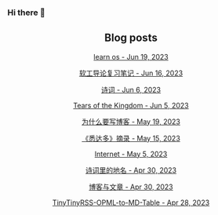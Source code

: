 ### Hi there 👋

<!--
**EuDs63/EuDs63** is a ✨ _special_ ✨ repository because its `README.md` (this file) appears on your GitHub profile.

Here are some ideas to get you started:

- 🔭 I’m currently working on ...
- 🌱 I’m currently learning ...
- 👯 I’m looking to collaborate on ...
- 🤔 I’m looking for help with ...
- 💬 Ask me about ...
- 📫 How to reach me: ...
- 😄 Pronouns: ...
- ⚡ Fun fact: ...
-->

<h2 align="center">Blog posts</h2>
<!-- BLOG-POST-LIST:START --><p align="center"><a href= http://euds63.github.io/2023/06/19/learn-os/ > learn os - Jun 19, 2023 </a></p><p align="center"><a href= http://euds63.github.io/2023/06/16/learn-introdue-to-se/ > 软工导论复习笔记 - Jun 16, 2023 </a></p><p align="center"><a href= http://euds63.github.io/2023/06/06/poem/ > 诗词 - Jun 6, 2023 </a></p><p align="center"><a href= http://euds63.github.io/2023/06/05/Tears-of-the-Kingdom/ > Tears of the Kingdom - Jun 5, 2023 </a></p><p align="center"><a href= http://euds63.github.io/2023/05/20/reasons-for-build-a-blog/ > 为什么要写博客 - May 19, 2023 </a></p><p align="center"><a href= http://euds63.github.io/2023/05/16/excerpt-of-Siddhartha/ > 《悉达多》摘录 - May 15, 2023 </a></p><p align="center"><a href= http://euds63.github.io/2023/05/05/Internet/ > Internet - May 5, 2023 </a></p><p align="center"><a href= http://euds63.github.io/2023/05/01/place-names-in-poetry/ > 诗词里的地名 - Apr 30, 2023 </a></p><p align="center"><a href= http://euds63.github.io/2023/04/30/Blog-and-Articles/ > 博客与文章 - Apr 30, 2023 </a></p><p align="center"><a href= http://euds63.github.io/2023/04/29/TinyTinyRSS-OPML-to-MD-Table/ > TinyTinyRSS-OPML-to-MD-Table - Apr 28, 2023 </a></p><!-- BLOG-POST-LIST:END -->
